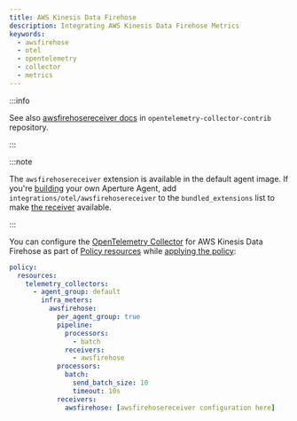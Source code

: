 ```yaml
---
title: AWS Kinesis Data Firehose
description: Integrating AWS Kinesis Data Firehose Metrics
keywords:
  - awsfirehose
  - otel
  - opentelemetry
  - collector
  - metrics
---
```


:::info

See also [awsfirehosereceiver docs][receiver] in
`opentelemetry-collector-contrib` repository.

:::

:::note

The `awsfirehosereceiver` extension is available in the default agent image. If
you're [building][build] your own Aperture Agent, add
`integrations/otel/awsfirehosereceiver` to the `bundled_extensions` list to make
[the receiver][receiver] available.

:::

You can configure the [OpenTelemetry Collector][opentelemetry-collector] for AWS
Kinesis Data Firehose as part of [Policy resources][policy-resources] while
[applying the policy][applying-policy]:

```yaml
policy:
  resources:
    telemetry_collectors:
      - agent_group: default
        infra_meters:
          awsfirehose:
            per_agent_group: true
            pipeline:
              processors:
                - batch
              receivers:
                - awsfirehose
            processors:
              batch:
                send_batch_size: 10
                timeout: 10s
            receivers:
              awsfirehose: [awsfirehosereceiver configuration here]
```

[build]: /reference/aperturectl/build/agent/agent.md
[receiver]:
  https://github.com/open-telemetry/opentelemetry-collector-contrib/tree/main/receiver/awsfirehosereceiver
[opentelemetry-collector]: /reference/policies/spec.md#telemetry-collector
[applying-policy]: /applying-policies/applying-policies.md
[policy-resources]: /reference/policies/spec.md#resources
